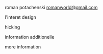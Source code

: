 roman potachenski
romanworld@gmail.com

l'interet design

hicking


information additionelle


more information
